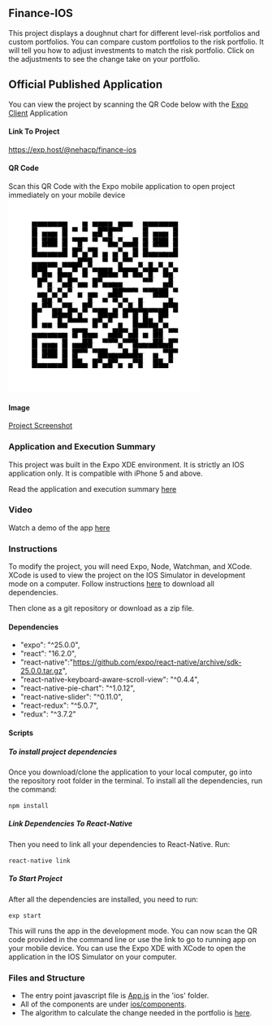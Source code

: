 ## Finance-IOS
This project displays a doughnut chart for different level-risk portfolios and custom portfolios. You can compare custom portfolios to the risk portfolio. It will tell you how to adjust investments to match the risk portfolio. Click on the adjustments to see the change take on your portfolio.

## Official Published Application
You can view the project by scanning the QR Code below with the [Expo Client](https://itunes.apple.com/us/app/expo-client/id982107779?mt=8) Application

#### Link To Project
https://exp.host/@nehacp/finance-ios

#### QR Code

Scan this QR Code with the Expo mobile application to open project immediately on your mobile device
![QR Code](https://github.com/nehacp/finance-ios/blob/master/assets/qr-code.png "QR Code")

#### Image

[Project Screenshot](https://github.com/nehacp/finance-ios/blob/master/assets/finance-ios.png "Finance-IOS")

### Application and Execution Summary

This project was built in the Expo XDE environment. It is strictly an IOS application only. It is compatible with iPhone 5 and above.

Read the application and execution summary [here](https://github.com/nehacp/finance-ios/blob/master/summary.md)

### Video

Watch a demo of the app [here](https://youtu.be/oHEFiRYLG9s)

### Instructions

To modify the project, you will need Expo, Node, Watchman, and XCode. XCode is used to view the project on the IOS Simulator in development mode on a computer. Follow instructions [here](https://docs.expo.io/versions/latest/introduction/installation.html) to download all dependencies.

Then clone as a git repository or download as a zip file.

#### Dependencies

- "expo": "^25.0.0",
- "react": "16.2.0",
- "react-native":"https://github.com/expo/react-native/archive/sdk-25.0.0.tar.gz",
- "react-native-keyboard-aware-scroll-view": "^0.4.4",
- "react-native-pie-chart": "^1.0.12",
- "react-native-slider": "^0.11.0",
- "react-redux": "^5.0.7",
- "redux": "^3.7.2"

#### Scripts

##### To install project dependencies

Once you download/clone the application to your local computer, go into the repository root folder in the terminal. To install all the dependencies, run the command:

`npm install`

##### Link Dependencies To React-Native

Then you need to link all your dependencies to React-Native. Run:

```react-native link```

##### To Start Project

After all the dependencies are installed, you need to run:

`exp start`

This will runs the app in the development mode. You can now scan the QR code provided in the command line or use the link to go to running app on your mobile device. You can use the Expo XDE with XCode to open the application in the IOS Simulator on your computer.


### Files and Structure

- The entry point javascript file is [App.js](https://github.com/nehacp/finance-ios/blob/master/App.js) in the 'ios' folder.
- All of the components are under [ios/components](https://github.com/nehacp/finance-ios/tree/master/ios/components).
- The algorithm to calculate the change needed in the portfolio is [here](https://github.com/nehacp/finance-ios/blob/master/ios/calculate-portfolio-shift/index.js).
